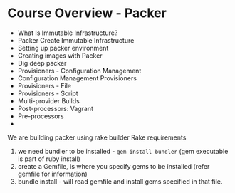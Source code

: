# Course Overview - Packer
* What Is Immutable Infrastructure?
* Packer Create Immutable Infrastructure
* Setting up packer environment
* Creating images with Packer
* Dig deep packer
* Provisioners - Configuration Management
* Configuration Management Provisioners
* Provisioners - File
* Provisioners - Script
* Multi-provider Builds
* Post-processors: Vagrant
* Pre-processors
*


We are building packer using rake builder
Rake requirements
1)  we need bundler to be installed - `gem install bundler` (gem executable is part of ruby install)
2) create a Gemfile, is where you specify gems to be installed (refer gemfile for information)
3) bundle install - will read gemfile and install gems specified in that file.
